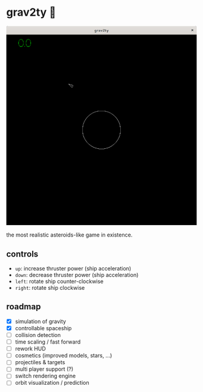 # grav2ty :rocket:

![screenshot of grav2ty showing a spaceship and a planet](./grav2ty-first-commit.png)

the most realistic asteroids-like game in existence.

## controls

* `up`: increase thruster power (ship acceleration)
* `down`: decrease thruster power (ship acceleration)
* `left`: rotate ship counter-clockwise
* `right`: rotate ship clockwise

## roadmap

- [x] simulation of gravity
- [x] controllable spaceship
- [ ] collision detection
- [ ] time scaling / fast forward
- [ ] rework HUD
- [ ] cosmetics (improved models, stars, …)
- [ ] projectiles & targets
- [ ] multi player support (?)
- [ ] switch rendering engine
- [ ] orbit visualization / prediction
